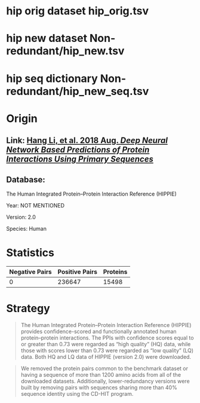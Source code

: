 # hip orig dataset hip_orig.tsv

# hip new dataset Non-redundant/hip_new.tsv

# hip seq dictionary Non-redundant/hip_new_seq.tsv

# Origin

## Link: [Hang Li, et al. 2018 Aug. _Deep Neural Network Based Predictions of Protein Interactions Using Primary Sequences_](https://www.ncbi.nlm.nih.gov/pmc/articles/PMC6222503/)

## Database:

The Human Integrated Protein–Protein Interaction Reference (HIPPIE)

Year: NOT MENTIONED

Version: 2.0

Species: Human

# Statistics

| Negative Pairs | Positive Pairs | Proteins |
| -------------- | -------------- | -------- |
| 0              | 236647         | 15498    |

# Strategy

> The Human Integrated Protein–Protein Interaction Reference (HIPPIE) provides confidence-scored and functionally annotated human protein–protein interactions. The PPIs with confidence scores equal to or greater than 0.73 were regarded as “high quality” (HQ) data, while those with scores lower than 0.73 were regarded as “low quality” (LQ) data. Both HQ and LQ data of HIPPIE (version 2.0) were downloaded.

> We removed the protein pairs common to the benchmark dataset or having a sequence of more than 1200 amino acids from all of the downloaded datasets. Additionally, lower-redundancy versions were built by removing pairs with sequences sharing more than 40% sequence identity using the CD-HIT program.

